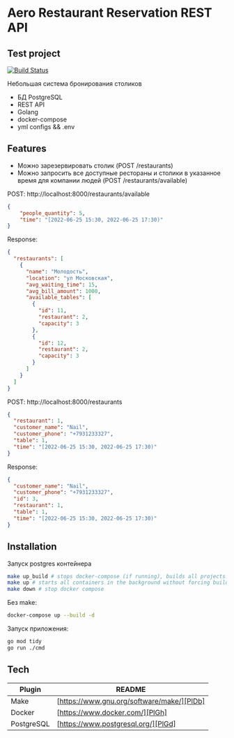 # Aero Restaurant Reservation REST API
## Test project


[![Build Status](https://travis-ci.org/joemccann/dillinger.svg?branch=master)](https://travis-ci.org/joemccann/dillinger)

Небольшая система бронирования столиков

- БД PostgreSQL
- REST API
- Golang
- docker-compose
- yml configs && .env

## Features

- Можно зарезервировать столик (POST /restaurants)
- Можно запросить все доступные рестораны и столики в указанное время для компании людей (POST /restaurants/available)

POST: http://localhost:8000/restaurants/available
```json
{
    "people_quantity": 5,
    "time": "[2022-06-25 15:30, 2022-06-25 17:30)"
}
```
Response:
```json
{
  "restaurants": [
    {
      "name": "Молодость",
      "location": "ул Московская",
      "avg_waiting_time": 15,
      "avg_bill_amount": 1000,
      "available_tables": [
        {
          "id": 11,
          "restaurant": 2,
          "capacity": 3
        },
        {
          "id": 12,
          "restaurant": 2,
          "capacity": 3
        }
      ]
    }
  ]
}
```

POST: http://localhost:8000/restaurants
```json
{
  "restaurant": 1,
  "customer_name": "Nail",
  "customer_phone": "+7931233327",
  "table": 1,
  "time": "[2022-06-25 15:30, 2022-06-25 17:30)"
}
```
Response:
```json
{
  "customer_name": "Nail",
  "customer_phone": "+7931233327",
  "id": 3,
  "restaurant": 1,
  "table": 1,
  "time": "[2022-06-25 15:30, 2022-06-25 17:30)"
}
```

## Installation

Запуск postgres контейнера
```sh
make up_build # stops docker-compose (if running), builds all projects and starts docker compose
make up # starts all containers in the background without forcing build
make down # stop docker compose
```

Без make:
```sh
docker-compose up --build -d
```

Запуск приложения:
```sh
go mod tidy
go run ./cmd
```

## Tech

| Plugin           | README |
|------------------| ------ |
| Make             | [https://www.gnu.org/software/make/][PlDb] |
| Docker           | [https://www.docker.com/][PlGh] |
| PostgreSQL       | [https://www.postgresql.org/][PlGd] |

[//]: # (These are reference links used in the body of this note and get stripped out when the markdown processor does its job. There is no need to format nicely because it shouldn't be seen. Thanks SO - http://stackoverflow.com/questions/4823468/store-comments-in-markdown-syntax)

[dill]: <https://github.com/joemccann/dillinger>
[git-repo-url]: <https://github.com/joemccann/dillinger.git>
[john gruber]: <http://daringfireball.net>
[df1]: <http://daringfireball.net/projects/markdown/>
[markdown-it]: <https://github.com/markdown-it/markdown-it>
[Ace Editor]: <http://ace.ajax.org>
[node.js]: <http://nodejs.org>
[Twitter Bootstrap]: <http://twitter.github.com/bootstrap/>
[jQuery]: <http://jquery.com>
[@tjholowaychuk]: <http://twitter.com/tjholowaychuk>
[express]: <http://expressjs.com>
[AngularJS]: <http://angularjs.org>
[Gulp]: <http://gulpjs.com>

[PlDb]: <https://github.com/joemccann/dillinger/tree/master/plugins/dropbox/README.md>
[PlGh]: <https://github.com/joemccann/dillinger/tree/master/plugins/github/README.md>
[PlGd]: <https://github.com/joemccann/dillinger/tree/master/plugins/googledrive/README.md>
[PlOd]: <https://github.com/joemccann/dillinger/tree/master/plugins/onedrive/README.md>
[PlMe]: <https://github.com/joemccann/dillinger/tree/master/plugins/medium/README.md>
[PlGa]: <https://github.com/RahulHP/dillinger/blob/master/plugins/googleanalytics/README.md>
